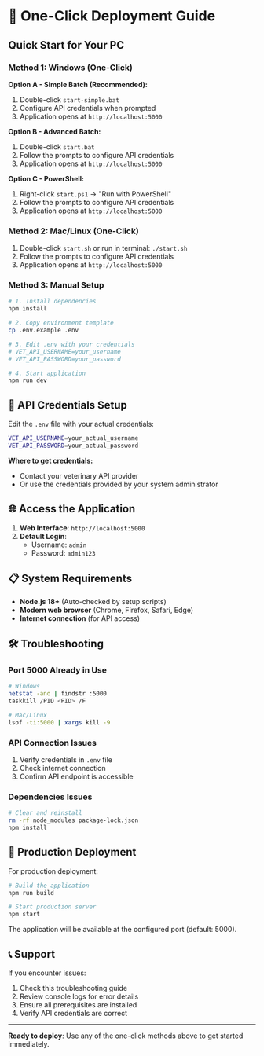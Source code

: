 # 🚀 One-Click Deployment Guide

## Quick Start for Your PC

### Method 1: Windows (One-Click)
**Option A - Simple Batch (Recommended):**
1. Double-click `start-simple.bat`
2. Configure API credentials when prompted
3. Application opens at `http://localhost:5000`

**Option B - Advanced Batch:**
1. Double-click `start.bat`
2. Follow the prompts to configure API credentials
3. Application opens at `http://localhost:5000`

**Option C - PowerShell:**
1. Right-click `start.ps1` → "Run with PowerShell"
2. Follow the prompts to configure API credentials
3. Application opens at `http://localhost:5000`

### Method 2: Mac/Linux (One-Click)
1. Double-click `start.sh` or run in terminal: `./start.sh`
2. Follow the prompts to configure API credentials
3. Application opens at `http://localhost:5000`

### Method 3: Manual Setup
```bash
# 1. Install dependencies
npm install

# 2. Copy environment template
cp .env.example .env

# 3. Edit .env with your credentials
# VET_API_USERNAME=your_username
# VET_API_PASSWORD=your_password

# 4. Start application
npm run dev
```

## 🔑 API Credentials Setup

Edit the `.env` file with your actual credentials:

```bash
VET_API_USERNAME=your_actual_username
VET_API_PASSWORD=your_actual_password
```

**Where to get credentials:**
- Contact your veterinary API provider
- Or use the credentials provided by your system administrator

## 🌐 Access the Application

1. **Web Interface**: `http://localhost:5000`
2. **Default Login**: 
   - Username: `admin`
   - Password: `admin123`

## 📋 System Requirements

- **Node.js 18+** (Auto-checked by setup scripts)
- **Modern web browser** (Chrome, Firefox, Safari, Edge)
- **Internet connection** (for API access)

## 🛠 Troubleshooting

### Port 5000 Already in Use
```bash
# Windows
netstat -ano | findstr :5000
taskkill /PID <PID> /F

# Mac/Linux
lsof -ti:5000 | xargs kill -9
```

### API Connection Issues
1. Verify credentials in `.env` file
2. Check internet connection
3. Confirm API endpoint is accessible

### Dependencies Issues
```bash
# Clear and reinstall
rm -rf node_modules package-lock.json
npm install
```

## 🔄 Production Deployment

For production deployment:

```bash
# Build the application
npm run build

# Start production server
npm start
```

The application will be available at the configured port (default: 5000).

## 📞 Support

If you encounter issues:
1. Check this troubleshooting guide
2. Review console logs for error details
3. Ensure all prerequisites are installed
4. Verify API credentials are correct

---

**Ready to deploy**: Use any of the one-click methods above to get started immediately.
